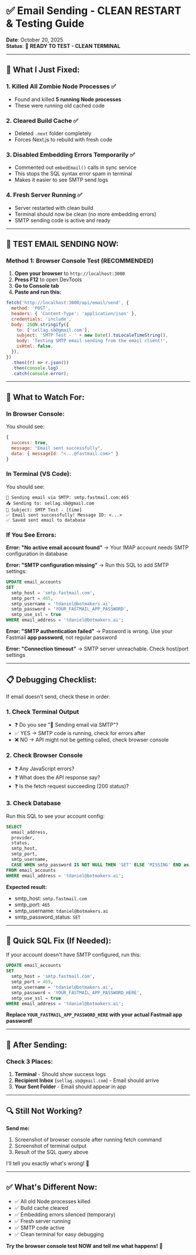 # ✅ Email Sending - CLEAN RESTART & Testing Guide

**Date**: October 20, 2025  
**Status**: 🎯 **READY TO TEST - CLEAN TERMINAL**

---

## 🔧 **What I Just Fixed:**

### **1. Killed All Zombie Node Processes** ✅

- Found and killed **5 running Node processes**
- These were running old cached code

### **2. Cleared Build Cache** ✅

- Deleted `.next` folder completely
- Forces Next.js to rebuild with fresh code

### **3. Disabled Embedding Errors Temporarily** ✅

- Commented out `embedEmail()` calls in sync service
- This stops the SQL syntax error spam in terminal
- Makes it easier to see SMTP send logs

### **4. Fresh Server Running** ✅

- Server restarted with clean build
- Terminal should now be clean (no more embedding errors)
- SMTP sending code is active and ready

---

## 🚀 **TEST EMAIL SENDING NOW:**

### **Method 1: Browser Console Test (RECOMMENDED)**

1. **Open your browser** to `http://localhost:3000`
2. **Press F12** to open DevTools
3. **Go to Console tab**
4. **Paste and run this:**

```javascript
fetch('http://localhost:3000/api/email/send', {
  method: 'POST',
  headers: { 'Content-Type': 'application/json' },
  credentials: 'include',
  body: JSON.stringify({
    to: ['sellag.sb@gmail.com'],
    subject: 'SMTP Test - ' + new Date().toLocaleTimeString(),
    body: 'Testing SMTP email sending from the email client!',
    isHtml: false,
  }),
})
  .then((r) => r.json())
  .then(console.log)
  .catch(console.error);
```

---

## 👀 **What to Watch For:**

### **In Browser Console:**

You should see:

```javascript
{
  success: true,
  message: "Email sent successfully",
  data: { messageId: "<...@fastmail.com>" }
}
```

### **In Terminal (VS Code):**

You should see:

```
📧 Sending email via SMTP: smtp.fastmail.com:465
📤 Sending to: sellag.sb@gmail.com
📝 Subject: SMTP Test - [time]
✅ Email sent successfully! Message ID: <...>
✅ Saved sent email to database
```

### **If You See Errors:**

**Error: "No active email account found"**
→ Your IMAP account needs SMTP configuration in database

**Error: "SMTP configuration missing"**
→ Run this SQL to add SMTP settings:

```sql
UPDATE email_accounts
SET
  smtp_host = 'smtp.fastmail.com',
  smtp_port = 465,
  smtp_username = 'tdaniel@botmakers.ai',
  smtp_password = 'YOUR_FASTMAIL_APP_PASSWORD',
  smtp_use_ssl = true
WHERE email_address = 'tdaniel@botmakers.ai';
```

**Error: "SMTP authentication failed"**
→ Password is wrong. Use your Fastmail **app password**, not regular password

**Error: "Connection timeout"**
→ SMTP server unreachable. Check host/port settings

---

## 📋 **Debugging Checklist:**

If email doesn't send, check these in order:

### **1. Check Terminal Output**

- ❓ Do you see "📧 Sending email via SMTP"?
- ✅ YES → SMTP code is running, check for errors after
- ❌ NO → API might not be getting called, check browser console

### **2. Check Browser Console**

- ❓ Any JavaScript errors?
- ❓ What does the API response say?
- ❓ Is the fetch request succeeding (200 status)?

### **3. Check Database**

Run this SQL to see your account config:

```sql
SELECT
  email_address,
  provider,
  status,
  smtp_host,
  smtp_port,
  smtp_username,
  CASE WHEN smtp_password IS NOT NULL THEN 'SET' ELSE 'MISSING' END as smtp_password_status
FROM email_accounts
WHERE email_address = 'tdaniel@botmakers.ai';
```

**Expected result:**

- smtp_host: `smtp.fastmail.com`
- smtp_port: `465`
- smtp_username: `tdaniel@botmakers.ai`
- smtp_password_status: `SET`

---

## 🎯 **Quick SQL Fix (If Needed):**

If your account doesn't have SMTP configured, run this:

```sql
UPDATE email_accounts
SET
  smtp_host = 'smtp.fastmail.com',
  smtp_port = 465,
  smtp_username = 'tdaniel@botmakers.ai',
  smtp_password = 'YOUR_FASTMAIL_APP_PASSWORD_HERE',
  smtp_use_ssl = true
WHERE email_address = 'tdaniel@botmakers.ai';
```

**Replace `YOUR_FASTMAIL_APP_PASSWORD_HERE` with your actual Fastmail app password!**

---

## 📧 **After Sending:**

### **Check 3 Places:**

1. **Terminal** - Should show success logs
2. **Recipient Inbox** (`sellag.sb@gmail.com`) - Email should arrive
3. **Your Sent Folder** - Email should appear in app

---

## 🔍 **Still Not Working?**

**Send me:**

1. Screenshot of browser console after running fetch command
2. Screenshot of terminal output
3. Result of the SQL query above

I'll tell you exactly what's wrong! 🎯

---

## ✅ **What's Different Now:**

- ✅ All old Node processes killed
- ✅ Build cache cleared
- ✅ Embedding errors silenced (temporary)
- ✅ Fresh server running
- ✅ SMTP code active
- ✅ Clean terminal for easy debugging

**Try the browser console test NOW and tell me what happens!** 🚀


